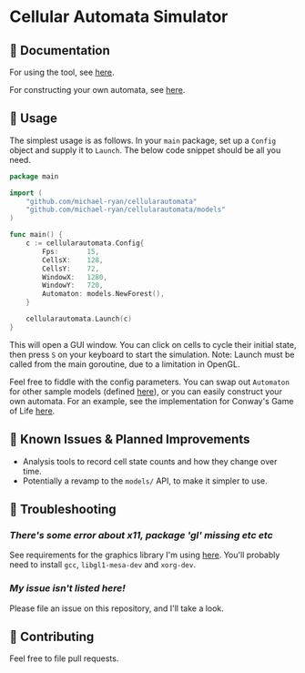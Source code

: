 # Cellular Automata Simulator

## 📝 Documentation 

For using the tool, see [here](https://pkg.go.dev/github.com/michael-ryan/cellularautomata).

For constructing your own automata, see [here](https://pkg.go.dev/github.com/michael-ryan/cellularautomata/models).

## 🚀 Usage 
The simplest usage is as follows. In your `main` package, set up a `Config` object and supply it to `Launch`. The below code snippet should be all you need.
```Go
package main

import (
	"github.com/michael-ryan/cellularautomata"
	"github.com/michael-ryan/cellularautomata/models"
)

func main() {
	c := cellularautomata.Config{
		Fps:       15,
		CellsX:    128,
		CellsY:    72,
		WindowX:   1280,
		WindowY:   720,
		Automaton: models.NewForest(),
	}

	cellularautomata.Launch(c)
}
```

This will open a GUI window. You can click on cells to cycle their initial state, then press `S` on your keyboard to start the simulation. Note: Launch must be called from the main goroutine, due to a limitation in OpenGL.

Feel free to fiddle with the config parameters. You can swap out `Automaton` for other sample models (defined [here](models/)), or you can easily construct your own automata. For an example, see the implementation for Conway's Game of Life [here](models/conways.go).

## 🐛 Known Issues & Planned Improvements

- Analysis tools to record cell state counts and how they change over time.
- Potentially a revamp to the `models/` API, to make it simpler to use.

## 🔧 Troubleshooting

### *There's some error about x11, package 'gl' missing etc etc*

See requirements for the graphics library I'm using [here](https://github.com/gopxl/pixel?tab=readme-ov-file#requirements). You'll probably need to install `gcc`, `libgl1-mesa-dev` and `xorg-dev`.

### *My issue isn't listed here!*

Please file an issue on this repository, and I'll take a look.

## 🤝 Contributing

Feel free to file pull requests.
